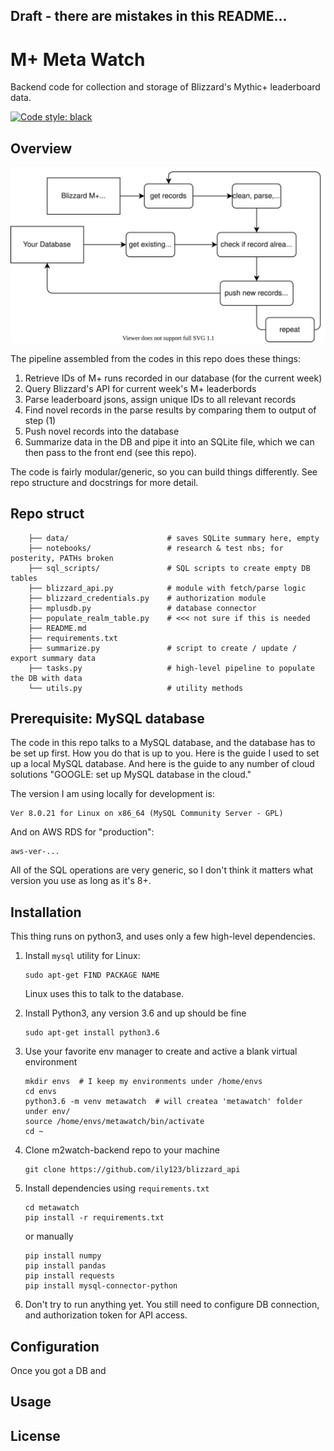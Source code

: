 Draft - there are mistakes in this README...
---

# M+ Meta Watch 

Backend code for collection and storage of Blizzard's Mythic+ leaderboard data.

[![Code style: black](https://img.shields.io/badge/code%20style-black-000000.svg)](https://github.com/psf/black)

## Overview 

![test](mw_pic.svg) <!-- .element height="50%" width="50%" -->


The pipeline assembled from the codes in this repo does these things:

1. Retrieve IDs of M+ runs recorded in our database (for the current week)
2. Query Blizzard's API for current week's M+ leaderbords
3. Parse leaderboard jsons, assign unique IDs to all relevant records
4. Find novel records in the parse results by comparing them to output of step (1)
5. Push novel records into the database
6. Summarize data in the DB and pipe it into an SQLite file, which we can 
then pass to the front end (see this repo).

The code is fairly modular/generic, so you can build things differently. See repo structure and docstrings for more detail.

## Repo struct

```
    ├── data/                      # saves SQLite summary here, empty
    ├── notebooks/                 # research & test nbs; for posterity, PATHs broken
    ├── sql_scripts/               # SQL scripts to create empty DB tables
    ├── blizzard_api.py            # module with fetch/parse logic
    ├── blizzard_credentials.py    # authorization module
    ├── mplusdb.py                 # database connector
    ├── populate_realm_table.py    # <<< not sure if this is needed
    ├── README.md                  
    ├── requirements.txt          
    ├── summarize.py               # script to create / update / export summary data
    ├── tasks.py                   # high-level pipeline to populate the DB with data
    └── utils.py                   # utility methods
```

## Prerequisite: MySQL database
The code in this repo talks to a MySQL database, and the database has to be set up first.
How you do that is up to you. Here is the guide I used to set up a local MySQL database. And here is the guide to any number of cloud solutions "GOOGLE: set up MySQL database in the cloud."

The version I am using locally for development is:

```
Ver 8.0.21 for Linux on x86_64 (MySQL Community Server - GPL)
```
And on AWS RDS for "production":
```
aws-ver-...
```
All of the SQL operations are very generic, so I don't think it matters what version you use as long as it's 8+.


## Installation 
This thing runs on python3, and uses only a few high-level dependencies.

1. Install ```mysql``` utility for Linux:
    ```
    sudo apt-get FIND PACKAGE NAME
    ```
    Linux uses this to talk to the database.

2. Install Python3, any version 3.6 and up should be fine
    ```
    sudo apt-get install python3.6
    ```
3. Use your favorite env manager to create and active a blank virtual environment
    ```
    mkdir envs  # I keep my environments under /home/envs
    cd envs
    python3.6 -m venv metawatch  # will createa 'metawatch' folder under env/
    source /home/envs/metawatch/bin/activate
    cd ~
    ```
4. Clone m2watch-backend repo to your machine
    ```
    git clone https://github.com/ily123/blizzard_api
    ```
5. Install dependencies using ```requirements.txt```
    ```
    cd metawatch
    pip install -r requirements.txt
    ```
    or manually
    ```
    pip install numpy
    pip install pandas
    pip install requests
    pip install mysql-connector-python
    ```
6. Don't try to run anything yet. You still need to configure DB connection, and authorization token for API access.


## Configuration
Once you got a DB and 

## Usage
## License

